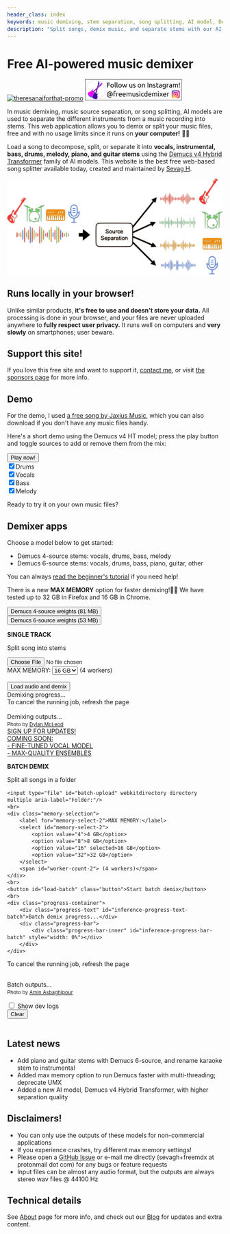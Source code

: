 ```yaml
---
header_class: index
keywords: music demixing, stem separation, song splitting, AI model, Demucs, Transformer, free music demixer, private, unlimited use, in-browser tool
description: "Split songs, demix music, and separate stems with our AI-based tool: free, private, and unlimited use directly in your browser."
---
```

<script src="WavFileEncoder.js" type="module"></script>
<script src="main.js" type="module"></script>
<script src="https://cdn.jsdelivr.net/npm/fflate@0.8.0/umd/index.js"></script>

# Free AI-powered music demixer

<a href="https://theresanaiforthat.com/ai/free-music-demixer/?ref=featured&v=691965" target="_blank"><img height="50" src="https://media.theresanaiforthat.com/featured3.png" alt="theresanaiforthat-promo"></a> <a href="https://www.instagram.com/freemusicdemixer/" target="_blank"><img src="./assets/images/ig_banner.webp" height="50" alt="freemusicdemixer-instagram"/></a>

In music demixing, music source separation, or song splitting, AI models are used to separate the different instruments from a music recording into stems. This web application allows you to demix or split your music files, free and with no usage limits since it runs on **your computer!** 🫵🏽

Load a song to decompose, split, or separate it into **vocals, instrumental, bass, drums, melody, piano, and guitar stems** using the [Demucs v4 Hybrid Transformer](https://github.com/facebookresearch/demucs) family of AI models. This website is the best free web-based song splitter available today, created and maintained by [Sevag H](https://github.com/sevagh).
<div class="image-container">
<img class="responsive-img" src="./assets/images/music-demix.webp" alt="music-demixing-diagram"/>
</div>

## Runs locally in your browser!

Unlike similar products, **it's free to use and doesn't store your data.** All processing is done in your browser, and your files are never uploaded anywhere to **fully respect user privacy.** It runs well on computers and **very slowly** on smartphones; user beware.

## Support this site!

If you love this free site and want to support it, [contact me](mailto:sevagh+freemdx@protonmail.com), or visit [the sponsors page](/sponsors) for more info.

## Demo

For the demo, I used [a free song by Jaxius Music](https://www.jaxiusmusic.com/file-share/4a94f6cf-a844-4d72-b849-328829fe158f), which you can also download if you don't have any music files handy.

Here's a short demo using the Demucs v4 HT model; press the play button and toggle sources to add or remove them from the mix:
<div class="demo-container" id="demo-app">
<button id="playButton">Play now!</button>
<br>
<label><input type="checkbox" id="button-drums" checked>Drums</label>
<br>
<label><input type="checkbox" id="button-vocals" checked>Vocals</label>
<br>
<label><input type="checkbox" id="button-bass" checked>Bass</label>
<br>
<label><input type="checkbox" id="button-melody" checked>Melody</label>
</div>

Ready to try it on your own music files?

## Demixer apps

Choose a model below to get started:
* Demucs 4-source stems: vocals, drums, bass, melody
* Demucs 6-source stems: vocals, drums, bass, piano, guitar, other

You can always [read the beginner's tutorial](./getting-started/2023/09/23/Beginners-guide-to-free-stems.html) if you need help!

There is a new **MAX MEMORY** option for faster demixing!🚀🔥 We have tested up to 32 GB in Firefox and 16 GB in Chrome.

<div class="mdx-container" id="mdx-app">
    <div class="overlay" id="overlay-single">
        <div class="loader"></div>
        <button id="load-weights-2">Demucs 4-source weights (81 MB)</button>
        <br>
        <button id="load-weights-3">Demucs 6-source weights (53 MB)</button>
    </div>
    <div class="centered-text">
        <p><b>SINGLE TRACK</b></p>
        <p>Split song into stems</p>
    </div>
    <input type="file" id="audio-upload" aria-label="File:">
    <br>
    <div class="memory-selection">
        <label for="memory-select">MAX MEMORY:</label>
        <select id="memory-select">
            <option value="4">4 GB</option>
            <option value="8">8 GB</option>
            <option value="16" selected>16 GB</option>
            <option value="32">32 GB</option>
        </select>
        <span id="worker-count"> (4 workers)</span>
    </div>
    <br>
    <button id="load-waveform" class="button">Load audio and demix</button>
    <br>
    <div class="progress-container">
        <div class="progress-text" id="inference-progress-text">Demixing progress...</div>
        <div class="progress-bar">
            <div class="progress-bar-inner" id="inference-progress-bar" style="width: 0%"></div>
        </div>
    </div>
To cancel the running job, refresh the page
<br>
<br>
    <div class="output-container">
        <div class="output-text" id="output-progress-text">Demixing outputs...</div>
        <div class="output-link-container" id="output-links">
        </div>
    </div>
    <div class="bottom-right">
 <small>Photo by <a href="https://unsplash.com/@son_of_media?utm_source=unsplash&utm_medium=referral&utm_content=creditCopyText">Dylan McLeod</a></small>
    </div>
</div>

<div class="mdx-container-batch" id="mdx-app-batch">
    <div class="overlay" id="overlay-batch">
        <div class="loader"></div>
        <a href="https://docs.google.com/forms/d/e/1FAIpQLSek_QU_BGd7CL2BLVOLDs7JmTZzcLKJiK5k4ysxoCEMjEGrtA/viewform?usp=sf_link" target="_blank" id="sign-up" class="button-sign-up">
          <span class="sign-up-text">SIGN UP FOR UPDATES!</span>
          <br>
          <span class="sign-up-details">
            <div>COMING SOON:</div>
            <div>- FINE-TUNED VOCAL MODEL</div>
            <div>- MAX-QUALITY ENSEMBLES</div>
          </span>
        </a>
    </div>
    <div class="centered-text">
        <p><b>BATCH DEMIX</b></p>
        <p>Split all songs in a folder</p>
    </div>

    <input type="file" id="batch-upload" webkitdirectory directory multiple aria-label="Folder:"/>
    <br>
    <div class="memory-selection">
        <label for="memory-select-2">MAX MEMORY:</label>
        <select id="memory-select-2">
            <option value="4">4 GB</option>
            <option value="8">8 GB</option>
            <option value="16" selected>16 GB</option>
            <option value="32">32 GB</option>
        </select>
        <span id="worker-count-2"> (4 workers)</span>
    </div>
    <br>
    <button id="load-batch" class="button">Start batch demix</button>
    <br>
    <div class="progress-container">
        <div class="progress-text" id="inference-progress-text-batch">Batch demix progress...</div>
        <div class="progress-bar">
            <div class="progress-bar-inner" id="inference-progress-bar-batch" style="width: 0%"></div>
        </div>
    </div>
To cancel the running job, refresh the page
<br>
<br>
    <div class="output-container">
        <div class="output-text" id="output-progress-text">Batch outputs...</div>
        <div class="output-link-container" id="output-links-batch">
        </div>
    </div>
    <div class="bottom-right">
 <small> Photo by <a href="https://unsplash.com/@llane_a?utm_source=unsplash&utm_medium=referral&utm_content=creditCopyText">Amin Asbaghipour</a></small>
    </div>
</div>

<div id="checkbox">
    <label><input type="checkbox" id="toggleDevLogs"> Show dev logs</label>
    <div id="devLogs" class="hidden">
        <button id="log-clear">Clear</button>
        <div id="terminalContainer">
            <div id="jsTerminal" class="terminal"></div>
            <div id="wasmTerminal" class="terminal"></div>
        </div>
    </div>
</div>
<br>

## Latest news

* Add piano and guitar stems with Demucs 6-source, and rename karaoke stem to instrumental
* Added max memory option to run Demucs faster with multi-threading; deprecate UMX
* Added a new AI model, Demucs v4 Hybrid Transformer, with higher separation quality

## Disclaimers!

* You can only use the outputs of these models for non-commercial applications
* If you experience crashes, try different max memory settings!
* Please open a [GitHub Issue](https://github.com/sevagh/free-music-demixer/issues) or e-mail me directly (sevagh+freemdx at protonmail dot com) for any bugs or feature requests
* Input files can be almost any audio format, but the outputs are always stereo wav files @ 44100 Hz

## Technical details

See [About](/about) page for more info, and check out our [Blog](/blog) for updates and extra content.
